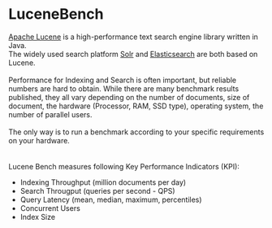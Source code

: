 LuceneBench<br>
========
[Apache Lucene](http://lucene.apache.org/core/) is a high-performance text search engine library written in Java.<br>
The widely used search platform  [Solr](http://lucene.apache.org/solr/) and [Elasticsearch](https://www.elastic.co/de/products/elasticsearch) are both based on Lucene.
<br><br>
Performance for Indexing and Search is often important, but reliable numbers are hard to obtain. 
While there are many benchmark results published, they all vary depending on the number of documents, size of document, the hardware (Processor, RAM, SSD type), operating system, the number of parallel users. 
<br><br>
The only way is to run a benchmark according to your specific requirements on your hardware.
<br><br><br>
Lucene Bench measures following Key Performance Indicators (KPI):
<br>
* Indexing Throughput (million documents per day)
* Search Througput (queries per second - QPS)
* Query Latency (mean, median, maximum, percentiles)
* Concurrent Users
* Index Size



